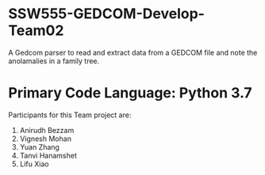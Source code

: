 # SSW555-GEDCOM-Develop-Team02

A Gedcom parser to read and extract data from a GEDCOM file and note the anolamalies in a family tree.

# Primary Code Language: Python 3.7 

Participants for this Team project are:
1. Anirudh Bezzam
2. Vignesh Mohan
3. Yuan Zhang
4. Tanvi Hanamshet 
5. Lifu Xiao





